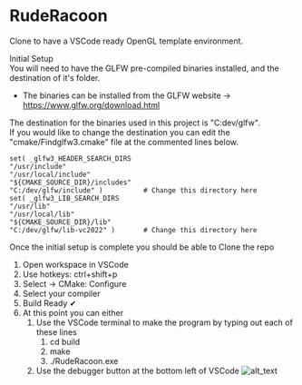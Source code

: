 # RudeRacoon

Clone to have a VSCode ready OpenGL template environment.

Initial Setup  
You will need to have the GLFW pre-compiled binaries installed, and the destination of it's folder.  
  - The binaries can be installed from the GLFW website -> https://www.glfw.org/download.html

The destination for the binaries used in this project is "C:dev/glfw".  
If you would like to change the destination you can edit the "cmake/Findglfw3.cmake" file at the commented lines below.

```
set( _glfw3_HEADER_SEARCH_DIRS
"/usr/include"
"/usr/local/include"
"${CMAKE_SOURCE_DIR}/includes"
"C:/dev/glfw/include" )          # Change this directory here
set( _glfw3_LIB_SEARCH_DIRS
"/usr/lib"
"/usr/local/lib"
"${CMAKE_SOURCE_DIR}/lib"
"C:/dev/glfw/lib-vc2022" )       # Change this directory here
```

Once the initial setup is complete you should be able to Clone the repo

1.  Open workspace in VSCode
2.  Use hotkeys: ctrl+shift+p
3.  Select -> CMake: Configure
4.  Select your compiler
5.  Build Ready ✔
6.  At this point you can either
    1. Use the VSCode terminal to make the program by typing out each of these lines
       1. cd build
       2. make
       3. ./RudeRacoon.exe
    2. Use the debugger button at the bottom left of VSCode
       ![alt_text](https://www.dropbox.com/scl/fi/kjbzldvja9x4wdu8pouvs/tempsave-delete-later.png?rlkey=qnqidy9kxv87rguhv32jvmgdy&st=mwfmbabl&raw=1)
